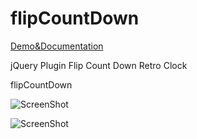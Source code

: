 flipCountDown
==============
[Demo&Documentation][doc]


jQuery Plugin Flip Count Down Retro Clock

flipCountDown

![ScreenShot](/screen/1.png)

![ScreenShot](/screen/2.png)

[doc]: http://xdsoft.net/jqplugins/flipcountdown/
